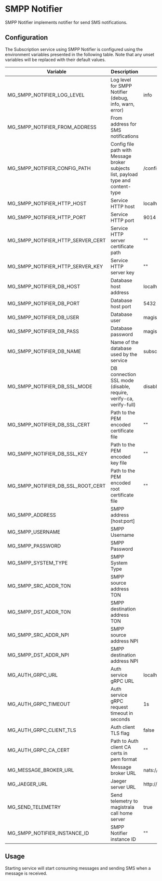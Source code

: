 # SMPP Notifier

SMPP Notifier implements notifier for send SMS notifications.

## Configuration

The Subscription service using SMPP Notifier is configured using the environment variables presented in the
following table. Note that any unset variables will be replaced with their
default values.

| Variable                          | Description                                                                       | Default                        |
| --------------------------------- | --------------------------------------------------------------------------------- | ------------------------------ |
| MG_SMPP_NOTIFIER_LOG_LEVEL        | Log level for SMPP Notifier (debug, info, warn, error)                            | info                           |
| MG_SMPP_NOTIFIER_FROM_ADDRESS     | From address for SMS notifications                                                |                                |
| MG_SMPP_NOTIFIER_CONFIG_PATH      | Config file path with Message broker subjects list, payload type and content-type | /config.toml                   |
| MG_SMPP_NOTIFIER_HTTP_HOST        | Service HTTP host                                                                 | localhost                      |
| MG_SMPP_NOTIFIER_HTTP_PORT        | Service HTTP port                                                                 | 9014                           |
| MG_SMPP_NOTIFIER_HTTP_SERVER_CERT | Service HTTP server certificate path                                              | ""                             |
| MG_SMPP_NOTIFIER_HTTP_SERVER_KEY  | Service HTTP server key                                                           | ""                             |
| MG_SMPP_NOTIFIER_DB_HOST          | Database host address                                                             | localhost                      |
| MG_SMPP_NOTIFIER_DB_PORT          | Database host port                                                                | 5432                           |
| MG_SMPP_NOTIFIER_DB_USER          | Database user                                                                     | magistrala                     |
| MG_SMPP_NOTIFIER_DB_PASS          | Database password                                                                 | magistrala                     |
| MG_SMPP_NOTIFIER_DB_NAME          | Name of the database used by the service                                          | subscriptions                  |
| MG_SMPP_NOTIFIER_DB_SSL_MODE      | DB connection SSL mode (disable, require, verify-ca, verify-full)                 | disable                        |
| MG_SMPP_NOTIFIER_DB_SSL_CERT      | Path to the PEM encoded certificate file                                          | ""                             |
| MG_SMPP_NOTIFIER_DB_SSL_KEY       | Path to the PEM encoded key file                                                  | ""                             |
| MG_SMPP_NOTIFIER_DB_SSL_ROOT_CERT | Path to the PEM encoded root certificate file                                     | ""                             |
| MG_SMPP_ADDRESS                   | SMPP address [host:port]                                                          |                                |
| MG_SMPP_USERNAME                  | SMPP Username                                                                     |                                |
| MG_SMPP_PASSWORD                  | SMPP Password                                                                     |                                |
| MG_SMPP_SYSTEM_TYPE               | SMPP System Type                                                                  |                                |
| MG_SMPP_SRC_ADDR_TON              | SMPP source address TON                                                           |                                |
| MG_SMPP_DST_ADDR_TON              | SMPP destination address TON                                                      |                                |
| MG_SMPP_SRC_ADDR_NPI              | SMPP source address NPI                                                           |                                |
| MG_SMPP_DST_ADDR_NPI              | SMPP destination address NPI                                                      |                                |
| MG_AUTH_GRPC_URL                  | Auth service gRPC URL                                                             | localhost:7001                 |
| MG_AUTH_GRPC_TIMEOUT              | Auth service gRPC request timeout in seconds                                      | 1s                             |
| MG_AUTH_GRPC_CLIENT_TLS           | Auth client TLS flag                                                              | false                          |
| MG_AUTH_GRPC_CA_CERT              | Path to Auth client CA certs in pem format                                        | ""                             |
| MG_MESSAGE_BROKER_URL             | Message broker URL                                                                | nats://127.0.0.1:4222          |
| MG_JAEGER_URL                     | Jaeger server URL                                                                 | http://jaeger:14268/api/traces |
| MG_SEND_TELEMETRY                 | Send telemetry to magistrala call home server                                     | true                           |
| MG_SMPP_NOTIFIER_INSTANCE_ID      | SMPP Notifier instance ID                                                         | ""                             |

## Usage

Starting service will start consuming messages and sending SMS when a message is received.

[doc]: http://mainflux.readthedocs.io
